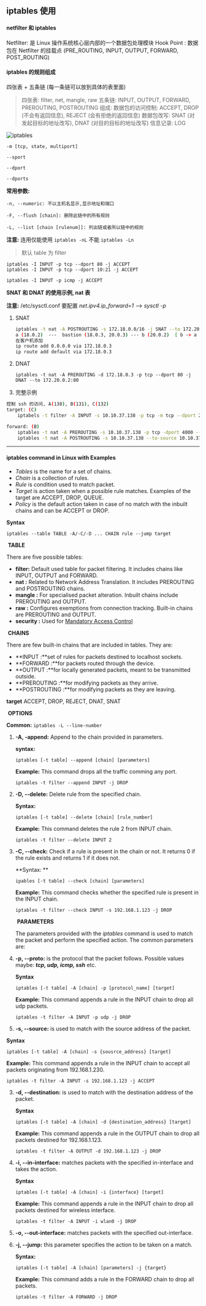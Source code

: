 ## iptables 使用

#### netfilter 和 iptables

Netfilter: 是 Linux 操作系统核心层内部的一个数据包处理模块
Hook Point : 数据包在 Netfilter 的挂载点 (PRE_ROUTING, INPUT, OUTPUT, FORWARD, POST_ROUTING)

#### iptables 的规则组成

四张表 + 五条链 (每一条链可以放到具体的表里面)

> 四张表: filter, net, mangle, raw
> 五条链: INPUT, OUTPUT, FORWARD, PREROUTING, POSTROUTING
> 组成: 
>    数据包的访问控制: ACCEPT, DROP (不会有返回信息), REJECT (会有拒绝的返回信息)
>    数据包改写: SNAT (对发起目标的地址改写), DNAT (对目的目标的地址改写)
>    信息记录: LOG

![iptables](./iptables.png "iptables command")

`-m [tcp, state, multiport]`

`--sport`

`--dport`

`--dports`



**常用参数:**

`-n, --numeric: 不以主机名显示,显示地址和端口`

`-F, --flush [chain]: 删除此链中的所有规则`

`-L, --list [chain [rulenum]]: 列出链或者所以链中的规则`

**注意:** 连用仅能使用 `iptables -nL` 不能 `iptables -Ln`

> 默认 table 为 filter

```
iptables -I INPUT -p tcp --dport 80 -j ACCEPT
iptables -I INPUT -p tcp --dport 10:21 -j ACCEPT

iptables -I INPUT -p icmp -j ACCEPT
```



**SNAT 和 DNAT 的使用示例, nat 表**

**注意:**  /etc/sysctl.conf 要配置 *net.ipv4.ip_forward=1*  -->  *sysctl -p*

1. SNAT

   ```bash
   iptables -t nat -A POSTROUTING -s 172.18.0.0/16 -j SNAT --to 172.20.0.2 (多张网卡的堡垒机)
   a (18.0.2)  ---  bastion (18.0.3, 20.0.3) --- b (20.0.2)  [ b -> a ]
   在客户机添加 
   ip route add 0.0.0.0 via 172.18.0.3
   ip route add default via 172.18.0.3
   ```

2. DNAT

   ```
   iptables -t nat -A PREROUTING -d 172.18.0.3 -p tcp --dport 80 -j DNAT --to 172.20.0.2:80
   ```

3. 完整示例
```bash
控制 ssh 的访问, A(138), B(131), C(132)
target: (C)
    iptabels -t filter -A INPUT -s 10.10.37.138 -p tcp -m tcp --dport 22 -j REJECT

forward: (B)
    iptables -t nat -A PREROUTING -s 10.10.37.138 -p tcp -dport 4000 --to-destination 10.10.37.132:22
    iptables -t nat -A POSTROUTING -s 10.10.37.138 --to-source 10.10.37.131

```

---

#### iptables command in Linux with Examples

* *Tables* is the name for a set of chains.
* *Chain* is a collection of rules.
* *Rule* is condition used to match packet.
* *Target* is action taken when a possible rule matches. Examples of the target are ACCEPT, DROP, QUEUE.
* *Policy* is the default action taken in case of no match with the inbuilt chains and can be ACCEPT or DROP.

**Syntax**

```
iptables --table TABLE -A/-C/-D ... CHAIN rule --jump target
```

​                                                                    **TABLE**

There are five possible tables:

- **filter:** Default used table for packet filtering. It includes chains like INPUT, OUTPUT and FORWARD.
- **nat :** Related to Network Address Translation. It includes PREROUTING and POSTROUTING chains.
- **mangle :** For specialised packet alteration. Inbuilt chains include PREROUTING and OUTPUT.
- **raw :** Configures exemptions from connection tracking. Built-in chains are PREROUTING and OUTPUT.
- **security :** Used for [Mandatory Access Control](https://en.wikipedia.org/wiki/Mandatory_access_control)

​                                                              **CHAINS**

There are few built-in chains that are included in tables. They are:

- **INPUT :**set of rules for packets destined to localhost sockets.
- **FORWARD :**for packets routed through the device.
- **OUTPUT :**for locally generated packets, meant to be transmitted outside.
- **PREROUTING :**for modifying packets as they arrive.
- **POSTROUTING :**for modifying packets as they are leaving.



**target** ACCEPT, DROP, REJECT, DNAT, SNAT



​                                                               **OPTIONS**

**Common:**  `iptables -L --line-number`

1. **-A, -append:** Append to the chain provided in parameters.

   **syntax:**

   `iptables [-t table] --append [chain] [parameters]`

   **Example:** This command drops all the traffic comming any port.

   `iptables -t filter --append INPUT -j DROP`

2. **-D, --delete:** Delete rule from the specified chain.

   **Syntax:**

   `iptables [-t table] --delete [chain] [rule_number]`

   **Example:** This command deletes the rule 2 from INPUT chain.

   `iptables -t filter --delete INPUT 2`

3. **-C, --check:** Check if a rule is present in the chain or not. It returns 0 if the rule exists and returns 1 if it does not.

   **Syntax: **

   `ipables [-t table] --check [chain] [parameters]`

   **Example:** This command checks whether the specified rule is present in the INPUT chain.

   `iptables -t filter --check INPUT -s 192.168.1.123 -j DROP`

   ​                                                             **PARAMETERS**

   The parameters provided with the *iptables* command is used to match the packet and perform the specified action. The common parameters are:

1. **-p, --proto:** is the protocol that the packet follows. Possible values maybe: ***tcp, udp, icmp, ssh*** etc.

   **Syntax**

   `iptables [-t table] -A [chain] -p [protocol_name] [target]`

   **Example:** This command appends a rule in the INPUT chain to drop all udp packets.

   `iptables -t filter -A INPUT -p udp -j DROP`

2.  **-s, --source:** is used to match with the source address of the packet.

   **Syntax**

   `iptables [-t table] -A [chain] -s {sousrce_address} [target]`

   **Example:** This command appends a rule in the INPUT chain to accept all packets originating from 192.168.1.230.

   `iptables -t filter -A INPUT -s 192.168.1.123 -j ACCEPT`

3. **-d, --destination:** is used to match with the destination address of the packet.

   **Syntax**

   `iptables [-t table] -A [chain] -d {destination_address} [target]`

   **Example:** This command appends a rule in the OUTPUT chain to drop all packets destined for 192.168.1.123.

   `iptables -t filter -A OUTPUT -d 192.168.1.123 -j DROP`

4. **-i, --in-interface:** matches packets with the specified in-interface and takes the action.

   **Syntax**

   `iptables [-t table] -A [chain] -i {interface} [target]`

   **Example:** This command appends a rule in the INPUT chain to drop all packets destined for wireless interface.

   `iptables -t filter -A INPUT -i wlan0 -j DROP`

5. **-o, --out-interface:** matches packets with the specified out-interface.

6. **-j, --jump:** this parameter specifies the action to be taken on a match.

   **Syntax:**

   `iptables [-t table] -A [chain] [parameters] -j {target}`

   **Example:** This command adds a rule in the FORWARD chain to drop all packets.

   `iptables -t filter -A FORWARD -j DROP`

   